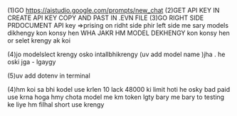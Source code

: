 
(1)GO https://aistudio.google.com/prompts/new_chat
(2)GET API KEY IN CREATE API KEY COPY AND PAST IN .EVN FILE
(3)GO RIGHT SIDE PRDOCUMENT API key =>prising on ridht side phir left side me sary models dikhengy kon konsy hen  WHA JAKR HM MODEL DEKHENGY kon konsy hen or selet krengy ak koi 

(4)jo modelslect krengy osko intallbhikrengy (uv add model name )jha  . he oski jga - lgaygy

(5)uv add dotenv in terminal

(4)hm koi sa bhi kodel use krlen 10 lack 48000 ki limit hoti he osky bad paid use krna hoga hmy chota model me km token lgty bary me bary to testing ke liye hm filhal short use krengy